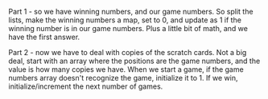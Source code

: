 Part 1 - so we have winning numbers, and our game numbers.  So split the lists, make the winning numbers a map, set to 0, and update as 1 if the winning number is in our game numbers.  Plus a little bit of math, and we have the first answer.

Part 2 - now we have to deal with copies of the scratch cards.  Not a big deal, start with an array where the positions are the game numbers, and the value is how many copies we have.  When we start a game, if the game numbers array doesn't recognize the game, initialize it to 1.  If we win, initialize/increment the next number of games.